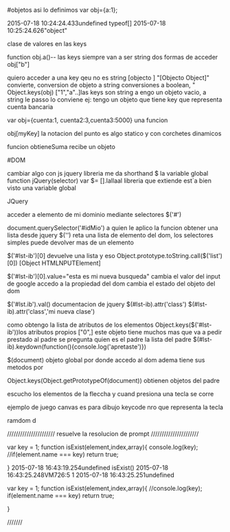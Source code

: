 #objetos
asi lo definimos
var obj={a:1};


2015-07-18 10:24:24.433undefined
typeof[]
2015-07-18 10:25:24.626"object"

clase de valores en las keys

function obj.a()--
las keys siempre van a ser string
dos formas de acceder obj["b"]

quiero acceder a una key qeu no es string 
[objecto ]
"[Objecto Object]" convierte, conversion de objeto a string
conversiones a boolean,
"
Object.keys(obj) ["1","a"..]las keys son string
a
engo un objeto vacio, a string le passo lo conviene
ej:
tengo un objeto que tiene key que representa cuenta bancaria

var obj={cuenta:1, cuenta2:3,cuenta3:5000}
una funcion 

obj[myKey]
la notacion del punto es algo statico y con corchetes dinamicos

funcion obtieneSuma recibe un objeto

#DOM

cambiar algo con js 
jquery libreria  me da shorthand $ la variable global 
function jQuery(selector)
var $=
[].lallaal libreria que extiende
est´a bien visto una variable global

JQuery

acceder a elemento de mi dominio mediante selectores
$('#')

document.querySelector('#idMio') a quien le aplico la funcion
obtener una lista desde jquery
$('')  reta una lista de elemento del dom, los selectores simples puede devolver mas de un elemento
 
$('#lst-ib')[0] devuelve una lista y eso
Object.prototype.toString.call($('list')[0])
[Object HTMLNPUTElement]


$('#lst-ib')[0].value="esta es mi nueva busqueda" cambia el valor del  input de google
accedo a la propiedad del dom
cambia el estado del objeto del dom

$('#lst.ib').val() documentacion de jquery
$(#lst-ib).attr('class')
$(#lst-ib).attr('class','mi nueva clase')

como obtengo la lista de atributos de los elementos
Object.keys($('#lst-ib'))los atributos propios
["0",]
este objeto tiene muchos mas que va a pedir prestado al padre se pregunta quien es el padre
la lista del padre
$(#lst-ib).keydown(function(){console.log('apretaste')})

$(document)
objeto global por donde accedo al dom adema tiene sus metodos por

Object.keys(Object.getPrototypeOf(document)) obtienen objetos del padre


escucho los elementos de la fleccha y cuand presiona una tecla se corre

ejemplo de juego
canvas es para dibujo 
keycode nro que representa la tecla

ramdom d



//////////////////////
resuelve la resolucion de prompt
//////////////////////


var key = 1;
function isExist(element,index,array){
    console.log(key);
    //if(element.name === key) return true;

}
2015-07-18 16:43:19.254undefined
isExist()
2015-07-18 16:43:25.248VM726:5 1
2015-07-18 16:43:25.251undefined

var key = 1;
function isExist(element,index,array){
    //console.log(key);
    if(element.name === key) return true;

}

///////




